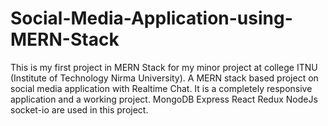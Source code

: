 # Social-Media-Application-using-MERN-Stack
This is my first project in MERN Stack for my minor project at college ITNU (Institute of Technology Nirma University). 
A MERN stack based project on social media application with Realtime Chat. It is a completely responsive application and a working project. MongoDB Express React Redux NodeJs socket-io are used in this project.
